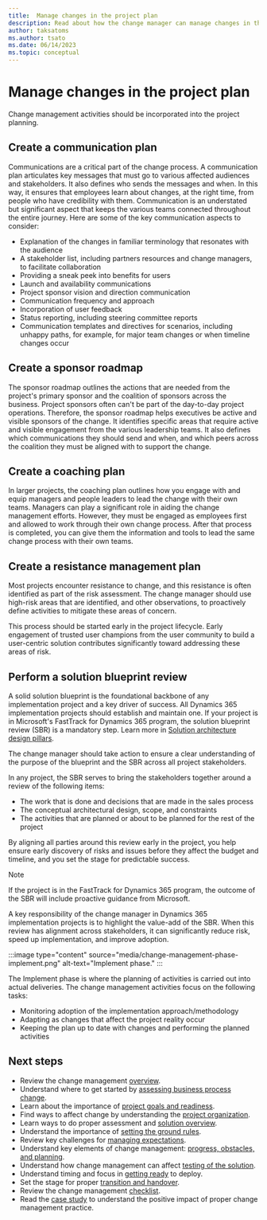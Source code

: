 ```yaml
---
title:  Manage changes in the project plan
description: Read about how the change manager can manage changes in the project plan for a Dynamics 365 implementation project. 
author: taksatoms
ms.author: tsato
ms.date: 06/14/2023
ms.topic: conceptual
---
```


# Manage changes in the project plan

Change management activities should be incorporated into the project planning.

## Create a communication plan

Communications are a critical part of the change process. A communication plan articulates key messages that must go to various affected audiences and stakeholders. It also defines who sends the messages and when. In this way, it ensures that employees learn about changes, at the right time, from people who have credibility with them. Communication is an understated but significant aspect that keeps the various teams connected throughout the entire journey. Here are some of the key communication aspects to consider:

- Explanation of the changes in familiar terminology that resonates with the audience
- A stakeholder list, including partners resources and change managers, to facilitate collaboration
- Providing a sneak peek into benefits for users
- Launch and availability communications
- Project sponsor vision and direction communication
- Communication frequency and approach
- Incorporation of user feedback
- Status reporting, including steering committee reports
- Communication templates and directives for scenarios, including unhappy paths, for example, for major team changes or when timeline changes occur

## Create a sponsor roadmap

The sponsor roadmap outlines the actions that are needed from the project's primary sponsor and the coalition of sponsors across the business. Project sponsors often can't be part of the day-to-day project operations. Therefore, the sponsor roadmap helps executives be active and visible sponsors of the change. It identifies specific areas that require active and visible engagement from the various leadership teams. It also defines which communications they should send and when, and which peers across the coalition they must be aligned with to support the change.

## Create a coaching plan

In larger projects, the coaching plan outlines how you engage with and equip managers and people leaders to lead the change with their own teams. Managers can play a significant role in aiding the change management efforts. However, they must be engaged as employees first and allowed to work through their own change process. After that process is completed, you can give them the information and tools to lead the same change process with their own teams.

## Create a resistance management plan

Most projects encounter resistance to change, and this resistance is often identified as part of the risk assessment. The change manager should use high-risk areas that are identified, and other observations, to proactively define activities to mitigate these areas of concern.

This process should be started early in the project lifecycle. Early engagement of trusted user champions from the user community to build a user-centric solution contributes significantly toward addressing these areas of risk.

## Perform a solution blueprint review

A solid solution blueprint is the foundational backbone of any implementation project and a key driver of success. All Dynamics 365 implementation projects should establish and maintain one. If your project is in Microsoft's FastTrack for Dynamics 365 program, the solution blueprint review (SBR) is a mandatory step. Learn more in [Solution architecture design pillars](solution-architecture-design-pillars.md).

The change manager should take action to ensure a clear understanding of the purpose of the blueprint and the SBR across all project stakeholders.

In any project, the SBR serves to bring the stakeholders together around a review of the following items:

- The work that is done and decisions that are made in the sales process
- The conceptual architectural design, scope, and constraints
- The activities that are planned or about to be planned for the rest of the project

By aligning all parties around this review early in the project, you help ensure early discovery of risks and issues before they affect the budget and timeline, and you set the stage for predictable success.

> [!NOTE]
> If the project is in the FastTrack for Dynamics 365 program, the outcome of the SBR will include proactive guidance from Microsoft.

A key responsibility of the change manager in Dynamics 365 implementation projects is to highlight the value-add of the SBR. When this review has alignment across stakeholders, it can significantly reduce risk, speed up implementation, and improve adoption.

:::image type="content" source="media/change-management-phase-implement.png" alt-text="Implement phase." :::

The Implement phase is where the planning of activities is carried out into actual deliveries. The change management activities focus on the following tasks:

- Monitoring adoption of the implementation approach/methodology
- Adapting as changes that affect the project reality occur
- Keeping the plan up to date with changes and performing the planned activities

## Next steps

- Review the change management [overview](change-management.md).
- Understand where to get started by [assessing business process change](change-management-assessing-business-process-change.md).
- Learn about the importance of [project goals and readiness](change-management-project-goals-readiness.md).
- Find ways to affect change by understanding the [project organization](change-management-project-organization.md).
- Learn ways to do proper assessment and [solution overview](change-management-solution-overiew.md).
- Understand the importance of [setting the ground rules](change-management-set-ground-rules.md).
- Review key challenges for [managing expectations](change-management-manage-expectations.md).
- Understand key elements of change management: [progress, obstacles, and planning](change-management-progress-obstacles-planning.md).
- Understand how change management can affect [testing of the solution](change-management-test-solution.md).
- Understand timing and focus in [getting ready](change-management-get-ready.md) to deploy.
- Set the stage for proper [transition and handover](change-management-transition-handover.md).
- Review the change management [checklist](change-management-checklist.md).
- Read the [case study](change-management-case-study.md) to understand the positive impact of proper change management practice.
